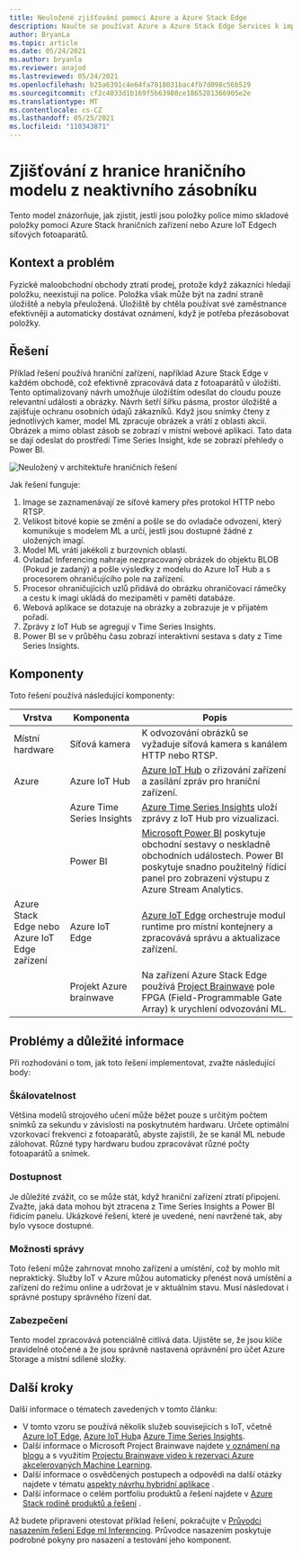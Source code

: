 ```yaml
---
title: Neuložené zjišťování pomocí Azure a Azure Stack Edge
description: Naučte se používat Azure a Azure Stack Edge Services k implementaci detekce z provozu.
author: BryanLa
ms.topic: article
ms.date: 05/24/2021
ms.author: bryanla
ms.reviewer: anajod
ms.lastreviewed: 05/24/2021
ms.openlocfilehash: b25a6391c4e64fa7018031bac4fb7d098c56b529
ms.sourcegitcommit: cf2c4033d1b169f5b63980ce1865281366905e2e
ms.translationtype: MT
ms.contentlocale: cs-CZ
ms.lasthandoff: 05/25/2021
ms.locfileid: "110343871"
---
```

# <a name="out-of-stock-detection-at-the-edge-pattern"></a>Zjišťování z hranice hraničního modelu z neaktivního zásobníku

Tento model znázorňuje, jak zjistit, jestli jsou položky police mimo skladové položky pomocí Azure Stack hraničních zařízení nebo Azure IoT Edgech síťových fotoaparátů.

## <a name="context-and-problem"></a>Kontext a problém

Fyzické maloobchodní obchody ztratí prodej, protože když zákazníci hledají položku, neexistují na police. Položka však může být na zadní straně úložiště a nebyla přeuložená. Úložiště by chtěla používat své zaměstnance efektivněji a automaticky dostávat oznámení, když je potřeba přezásobovat položky.

## <a name="solution"></a>Řešení

Příklad řešení používá hraniční zařízení, například Azure Stack Edge v každém obchodě, což efektivně zpracovává data z fotoaparátů v úložišti. Tento optimalizovaný návrh umožňuje úložištím odesílat do cloudu pouze relevantní události a obrázky. Návrh šetří šířku pásma, prostor úložiště a zajišťuje ochranu osobních údajů zákazníků. Když jsou snímky čteny z jednotlivých kamer, model ML zpracuje obrázek a vrátí z oblasti akcií. Obrázek a mimo oblast zásob se zobrazí v místní webové aplikaci. Tato data se dají odeslat do prostředí Time Series Insight, kde se zobrazí přehledy o Power BI.

![Neuložený v architektuře hraničních řešení](media/pattern-out-of-stock-at-edge/solution-architecture.png)

Jak řešení funguje:

1. Image se zaznamenávají ze síťové kamery přes protokol HTTP nebo RTSP.
2. Velikost bitové kopie se změní a pošle se do ovladače odvození, který komunikuje s modelem ML a určí, jestli jsou dostupné žádné z uložených imagí.
3. Model ML vrátí jakékoli z burzovních oblastí.
4. Ovladač Inferencing nahraje nezpracovaný obrázek do objektu BLOB (Pokud je zadaný) a pošle výsledky z modelu do Azure IoT Hub a s procesorem ohraničujícího pole na zařízení.
5. Procesor ohraničujících uzlů přidává do obrázku ohraničovací rámečky a cestu k imagi ukládá do mezipaměti v paměti databáze.
6. Webová aplikace se dotazuje na obrázky a zobrazuje je v přijatém pořadí.
7. Zprávy z IoT Hub se agregují v Time Series Insights.
8. Power BI se v průběhu času zobrazí interaktivní sestava s daty z Time Series Insights.


## <a name="components"></a>Komponenty

Toto řešení používá následující komponenty:

| Vrstva | Komponenta | Popis |
|----------|-----------|-------------|
| Místní hardware | Síťová kamera | K odvozování obrázků se vyžaduje síťová kamera s kanálem HTTP nebo RTSP. |
| Azure | Azure IoT Hub | [Azure IoT Hub](/azure/iot-hub/) o zřizování zařízení a zasílání zpráv pro hraniční zařízení. |
|  | Azure Time Series Insights | [Azure Time Series Insights](/azure/time-series-insights/) uloží zprávy z IoT Hub pro vizualizaci. |
|  | Power BI | [Microsoft Power BI](https://powerbi.microsoft.com/) poskytuje obchodní sestavy o neskladně obchodních událostech. Power BI poskytuje snadno použitelný řídicí panel pro zobrazení výstupu z Azure Stream Analytics. |
| Azure Stack Edge nebo<br>Azure IoT Edge zařízení | Azure IoT Edge | [Azure IoT Edge](/azure/iot-edge/) orchestruje modul runtime pro místní kontejnery a zpracovává správu a aktualizace zařízení.|
| | Projekt Azure brainwave | Na zařízení Azure Stack Edge používá [Project Brainwave](https://blogs.microsoft.com/ai/build-2018-project-brainwave/) pole FPGA (Field-Programmable Gate Array) k urychlení odvozování ML.|

## <a name="issues-and-considerations"></a>Problémy a důležité informace

Při rozhodování o tom, jak toto řešení implementovat, zvažte následující body:

### <a name="scalability"></a>Škálovatelnost

Většina modelů strojového učení může běžet pouze s určitým počtem snímků za sekundu v závislosti na poskytnutém hardwaru. Určete optimální vzorkovací frekvenci z fotoaparátů, abyste zajistili, že se kanál ML nebude zálohovat. Různé typy hardwaru budou zpracovávat různé počty fotoaparátů a snímek.

### <a name="availability"></a>Dostupnost

Je důležité zvážit, co se může stát, když hraniční zařízení ztratí připojení. Zvažte, jaká data mohou být ztracena z Time Series Insights a Power BI řídicím panelu. Ukázkové řešení, které je uvedené, není navržené tak, aby bylo vysoce dostupné.

### <a name="manageability"></a>Možnosti správy

Toto řešení může zahrnovat mnoho zařízení a umístění, což by mohlo mít nepraktický. Služby IoT v Azure můžou automaticky přenést nová umístění a zařízení do režimu online a udržovat je v aktuálním stavu. Musí následovat i správné postupy správného řízení dat.

### <a name="security"></a>Zabezpečení

Tento model zpracovává potenciálně citlivá data. Ujistěte se, že jsou klíče pravidelně otočené a že jsou správně nastavená oprávnění pro účet Azure Storage a místní sdílené složky.

## <a name="next-steps"></a>Další kroky

Další informace o tématech zavedených v tomto článku:
- V tomto vzoru se používá několik služeb souvisejících s IoT, včetně [Azure IoT Edge](/azure/iot-edge/), [Azure IoT Hub](/azure/iot-hub/)a [Azure Time Series Insights](/azure/time-series-insights/).
- Další informace o Microsoft Project Brainwave najdete [v oznámení na blogu](https://blogs.microsoft.com/ai/build-2018-project-brainwave/) a s využitím [Projectu Brainwave video k rezervaci Azure akcelerovaných Machine Learning](https://www.youtube.com/watch?v=DJfMobMjCX0).
- Další informace o osvědčených postupech a odpovědi na další otázky najdete v tématu [aspekty návrhu hybridní aplikace](overview-app-design-considerations.md) .
- Další informace o celém portfoliu produktů a řešení najdete v [Azure Stack rodině produktů a řešení](/azure-stack) .

Až budete připraveni otestovat příklad řešení, pokračujte v [Průvodci nasazením řešení Edge ml Inferencing](https://aka.ms/edgeinferencingdeploy). Průvodce nasazením poskytuje podrobné pokyny pro nasazení a testování jeho komponent.
